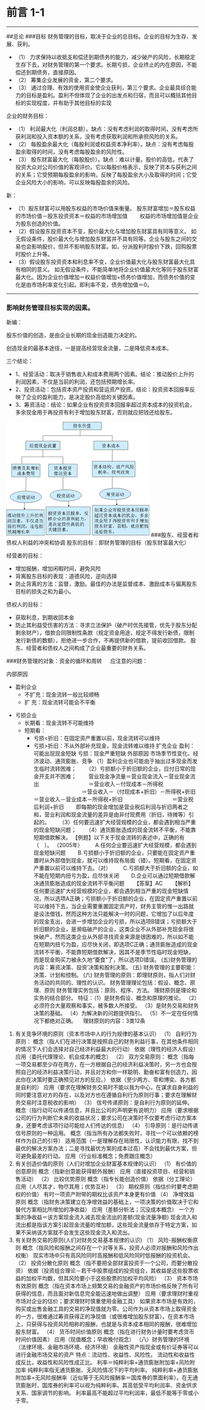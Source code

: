 # 前言 1-1
-------------------------------------------
##总论
###目标
财务管理的目标，取决于企业的总目标。企业的目标为生存、发展、获利。

+ （1）	力求保持以收抵支和偿还到期债务的能力，减少破产的风险，长期稳定生存下去，对财务管理的第一个要求。长期亏损，企业终止的内在原因，不能偿还到期债务，直接原因。
+ （2）	筹集企业发展的资金，第二个要求。
+ （3）	通过合理、有效的使用资金使企业获利，第三个要求。企业最具综合能力的目标是盈利。盈利不但体现了企业的出发点和归宿，而且可以概括其他目标的实现程度，并有助于其他目标的实现

企业的财务目标：
+ （1）	利润最大化（利润总额）。缺点：没有考虑利润的取得时间，没有考虑所获利润和投入资本额的关系，没有考虑获取利润和所承担风险的关系。
+ （2）	每股盈余最大化（每股利润或权益资本净利率）。缺点：没有考虑每股盈余取得的时间，没有考虑每股盈余的风险性。
+ （3）	股东财富最大化（每股股价）。缺点：难以计量。股价的高低，代表了投资大众对公司价值的客观评价。它以每股价格表示，反映了资本与获利之间的关系；它受预期每股盈余的影响，反映了每股盈余大小及取得的时间；它受企业风险大小的影响，可以反映每股盈余的风险。

新：

+ （1）股东财富可以用股东权益的市场价值来衡量。
股东财富增加＝股东权益的市场价值－股东投资资本＝权益的市场增加值
　　权益的市场增加值是企业为股东创造的价值。
+ （2）假设股东投资资本不变，股价最大化与增加股东财富具有同等意义。
如无假设条件，股价最大化与增加股东财富并不具有同等。企业与股东之间的交易也会影响股价，但并不影响股东财富。如，分派股利时股价下跌，回购股票时股价上升等。
+ （3）假设股东投资资本和利息率不变，企业价值最大化与股东财富最大化具有相同的意义。
如无假设条件，不能简单地将企业价值最大化等同于股东财富最大化。因为企业价值增加＝权益价值增加+债务价值增加，而债务价值的变化是由市场利率变化引起。即利率不变，债务增加值＝0。
---
###	影响财务管理目标实现的因素。
新编：

股东价值的创造，是由企业长期的现金创造能力决定的。

创造现金的最基本途径，一是提高经营现金流量，二是降低资本成本。

三个结论：
+ 1、经营活动：取决于销售收入和成本费用两个因素。结论：推动股价上升的利润因素，不仅是当前的利润，还包括预期增长率。
+ 2、投资活动：包括资本资产投资和营运资产投资。结论：投资资本回报率反映了企业的盈利能力，是决定股价高低的关键因素。
+ 3、筹资活动：结论：如果企业有投资资本回报率超过资本成本的投资机会，多余现金用于再投资有利于增加股东财富，否则就应把钱还给股东。


![](财管.png)
###股东、经营者和债权人利益的冲突和协调
股东的目标：即财务管理的目标（股东财富最大化）

经营者的目标：
+ 增加报酬，增加闲暇时间，避免风险
+ 背离股东目标的表现：道德风险，逆向选择
+ 防止背离的方法：监督，激励。最佳的办法是监督成本、激励成本与偏离股东目标的损失之和为最小。

债权人的目标：
+ 获取利息，到期收回本金
+ 防止其利益受伤害的方法：寻求立法保护（破产时优先接管，优先于股东分配剩余财产），借款合同限制性条款（规定资金用途，规定不得发行新债，限制发行新债的数额），拒绝进一步合作，不再提供新的借款，提前收回借款。
股东、经营者和债权人之间构成了企业最重要的财务关系。

###财务管理的对象：资金的循环和周转
　	      应注意的问题：
          
   内部原因	
+ 盈利企业	
  - 不扩充：现金流转一般比较顺畅
  - 扩 充：现金流转可能会不平衡
- 亏损企业	
  - 长期看：现金流转不可能维持
  - 短期看：
    - 亏损<折旧：在固定资产重置以前，现金流转可以维持
    - 亏损>折旧：不从外部补充现金，现金流转难以维持
	扩充企业	盈利：可能出现现金短缺
亏损：现金严重短缺
外部原因	市场季节性变化、经济波动、通货膨胀、竞争
（1）盈利企业也可能由于抽出过多现金而发生临时流转困难；
　　（2）亏损额小于折旧额的企业，应付日常的现金开支并不困难；
　　营业现金净流量＝营业现金流入－营业现金流出
　　　　　　　　　＝营业收入－付现成本－所得税
　　　　　　　　　＝营业收入－（付现成本+折旧）－所得税+折旧
＝营业收入－营业成本－所得税+折旧
　　　　　　　　　＝营业税后利润+折旧
　　即每期的现金增加是营业税后利润与折旧两者之和，营业利润和现金流量的差异是由非付现费用（折旧，待摊等）引起的。
　　（3）任何要迅速扩大经营规模的企业，都会遇到相当严重的现金短缺问题；
　　（4）通货膨胀造成的现金流转不平衡，不能靠短期借款解决。
【例题】以下关于现金流转的表述中，正确的有（　）。 （2005年）
　　A.任何企业要迅速扩大经营规模，都会遇到现金短缺问题
　　B.亏损额小于折旧额的企业，只要能在固定资产重置时从外部借到现金，就可以维持现有局面（错）。短期看，在固定资产重置以前可以维持下去。（对）
　　C.亏损额大于折旧额的企业，如不能在短期内扭亏为盈，应尽快关闭
　　D.企业可以通过短期借款解决通货膨胀造成的现金流转不平衡问题
　　【答案】AC
　　【解析】任何要迅速扩大经营规模的企业，都会遇到相当严重的现金短缺情况，所以选项A正确；亏损额小于折旧额的企业，在固定资产重置以前可以维持下去，当企业需要重置固定资产时，财务主管的惟一出路就是设法借钱，然而这种方法只能解决一时的问题，它增加了以后年度的现金支出，会进一步增加企业的亏损，所以选项B错误；亏损额大于折旧额的企业，是濒临破产的企业，这类企业不从外部补充现金将很快破产，然而这类企业从外部寻找资金来源是很困难的，所以如不能在短期内扭亏为盈，应尽快关闭，即选项C正确；通货膨胀造成的现金流转不平衡，不能靠短期借款解决，因其不是季节性临时现金短缺，而是现金购买力被永久地“蚕食”了，所以选项D错误。
(五)财务管理的内容：筹资决策、投资’决策和股利决策。
(五)	财务管理的主要职能：决策、计划和控制。
(六)	财务管理的原则：即理财原则，指人们对财务活动的共同的、理性的认识。
财务管理理论包括：假设、概念、原理、原则
财务管理实务包括：原则、程序、方法。
理财原则是理论和实务的结合部分。
特征：（1）是财务假设、概念和原理的推论。
（2）必须符合大量观察和事实，被多数人所接受。
（3）是财务交易和财务决策的基础。
（4）为解决新的问题提供指引。
（5）不一定在任何情况下都绝对正确。
　理财原则的内容：3类12条
1.	有关竞争环境的原则（资本市场中人的行为规律的基本认识）
（1）	自利行为原则：
概念（指人们在进行决策是按照自己的财务利益行事，在其他条件相同的情况下人们会选择对自己经济利益最大的行动）
依据（理性的经济人假设）
应用（委托代理理论、机会成本的概念）
（2）	双方交易原则：
概念（指每一项交易都至少存在两方，在一方根据自己的经济利益决策时，另一方也会按照自己的经济利益决策行动，并且对方和你一样聪明、勤奋和富有创造力，因此你在决策时要正确预见对方的反应。）
依据（至少两方、零和博奕、各方都是自利的）
应用（要求在理解财务交易时不能以我为中心，在谋求自身利益的同时要注意对方的存在，以及对方也在遵循自利行为原则行事；要求在理解财务交易时注意税收的影响）
（3）	信号传递原则：是自利行为原则的延伸。
概念（指行动可以传递信息，并且比公司的声明更有说明力）
应用（要求根据公司的行为判断它未来的收益状况；要求公司在决策时不仅要考虑行动方案本身，还要考虑该项行动可能给人们传达的信息）
（4）	引导原则：是行动传递信号原则的一种运用。
概念（指当所有办法都失败时，寻找一个可以依赖的榜样作为自己的引导）
适用范围（一是理解存在局限性，认识能力有限，找不到最优的解决方案办法；二是寻找最优方案的成本过高）不会找到最优方案，但可避免最差的行动。
应用（行业标准概念；免费跟庄概念）
2.	有关创造价值的原则（人们对增加企业财富基本规律的认识）
（1）	有价值的创意原则
概念（指新创意能获得额外报酬）
应用（直接投资项目、经营和销售活动）
（2）	比较优势原则
概念（指专长能创造价值）
依据（分工理论）
应用（人尽其才，物尽其用；优势互补）
（3）	期权原则（指估价时要考虑期权的价值）
有时一项资产附带的期权比该资产本身更有价值
（4）	净增效益原则
概念（指财务决策建立在净增效益的基础上，一项决策的价值取决于它和替代方案相比所增加的净收益）
应用（差额分析法；沉没成本概念）
一个方案的净收益＝该方案现金流入减去现金流出的差额(现金流量净额)
现金流入和流出都是指该方案引起现金流量的增加额，这些现金流量依存于特定方案，如果不采纳该方案就不会发生这些现金流入和流出。
3.	有关财务交易的原则(人们对财务交易基本规律的认识)
（1）	风险-报酬权衡原则
概念（指风险和报酬之间存在一个对等关系，投资人必须对报酬和风险作出权衡）
现实市场中只有高风险同时高报酬和低风险同时低报酬的投资机会。
（2）	投资分散化原则
概念（指不要把全部财富投资于一个公司，而要分散投资）
依据（投资组合理论－若干中股票组成的投资组合，其收益是这些股票收益的加权平均数，但其风险要小于这些股票的加权平均风险）
（3）	资本市场有效原则
概念（指在资本市场上频繁交易的金融资产的市场价格反映了所有可获得的信息，而且面对新信息完全能迅速地做出调整）
应用（要求理财时重视市场对企业的估价；要求理财时慎重使用金融工具）
如果资本市场是有效的，购买或出售金融工具的交易的净现值就为零。公司作为从资本市场上取得资金的一方，很难通过筹资获得正的净现值（或很难增加股东财富）。在资本市场上，只获得与投资风险相称的报酬，也就是与资本成本相同的报酬，很难增加股东财富。
（4）	货币时间价值原则
概念（指在进行财务计量时要考虑货币时间价值因素）
应用（现值概念；早收晚付观念）
（八）财务管理的环境（法律环境、金融市场环境、经济环境）
金融性资产指现金或有价证券等可以进行金融市场交易的资产
特点：流动性、收益性、风险性。
流动性和收益性成反比，收益性和风险性成正比。
利率＝纯粹利率+通货膨胀附加率+风险附加率
纯粹利率指无通货膨胀、无风险情况下的平均利率。
纯粹利率+通货膨胀附加率=无风险报酬率（近似等于无风险报酬率＝国库券的票面利率）。在无通货膨胀时，国库券的利率可以视为纯粹利率。其高低受平均利润率、资金供求关系、国家调节的影响。
利率最高不能超过平均利润率，最低不能等于零或小于零。
